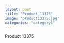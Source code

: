 ```yaml
---
layout: post
title: "Product 13375"
image: "product13375.jpg"
categories: "category1"
---
```

Product 13375

